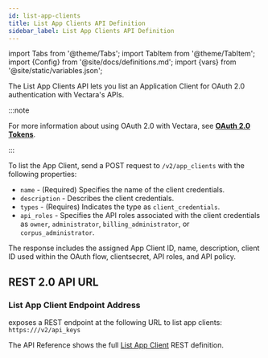 ```yaml
---
id: list-app-clients
title: List App Clients API Definition
sidebar_label: List App Clients API Definition
---
```


import Tabs from '@theme/Tabs';
import TabItem from '@theme/TabItem';
import {Config} from '@site/docs/definitions.md';
import {vars} from '@site/static/variables.json';

The List App Clients API lets you list an Application Client for OAuth 2.0
authentication with Vectara's APIs.

:::note

For more information about using OAuth 2.0 with Vectara, see
[**OAuth 2.0 Tokens**](/docs/learn/authentication/oauth-2).

:::

To list the App Client, send a POST request to `/v2/app_clients` with the
following properties:

- `name` - (Required) Specifies the name of the client credentials.
- `description` - Describes the client credentials.
- `types` - (Requires) Indicates the type as `client_credentials`.
- `api_roles` - Specifies the API roles associated with the client credentials
  as `owner`, `administrator`, `billing_administrator`, or `corpus_administrator`.

The response includes the assigned App Client ID, name, description, client ID 
used within the OAuth flow, clientsecret, API roles, and API policy.

## REST 2.0 API URL

### List App Client Endpoint Address

<Config v="names.product"/> exposes a REST endpoint at the following URL
to list app clients:
<code>https://<Config v="domains.rest.indexing"/>/v2/api_keys</code>

The API Reference shows the full [List App Client](/docs/rest-api/list-app-client) REST definition.
